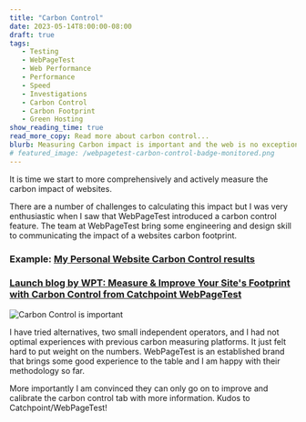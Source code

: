 ```yaml
---
title: "Carbon Control"
date: 2023-05-14T8:00:00-08:00
draft: true
tags: 
   - Testing
   - WebPageTest
   - Web Performance
   - Performance
   - Speed
   - Investigations
   - Carbon Control
   - Carbon Footprint
   - Green Hosting
show_reading_time: true
read_more_copy: Read more about carbon control...
blurb: Measuring Carbon impact is important and the web is no exception! Carbon Control is an exciting new tool
# featured_image: /webpagetest-carbon-control-badge-monitored.png
---
```


It is time we start to more comprehensively and actively measure the carbon impact of websites.

There are a number of challenges to calculating this impact but I was very enthusiastic when I saw that WebPageTest introduced a carbon control feature. The team at WebPageTest bring some engineering and design skill to communicating the impact of a websites carbon footprint.

### Example: [My Personal Website Carbon Control results](https://www.webpagetest.org/result/230514_AiDc8C_3AV/7/carboncontrol/)

### [Launch blog by WPT: Measure & Improve Your Site's Footprint with Carbon Control from Catchpoint WebPageTest](https://blog.webpagetest.org/posts/carbon-control/)

![Carbon Control is important](/carbon-control.png)

I have tried alternatives, two small independent operators, and I had not optimal experiences with previous carbon measuring platforms. It just felt hard to put weight on the numbers. WebPageTest is an established brand that brings some good experience to the table and I am happy with their methodology so far. 

More importantly I am convinced they can only go on to improve and calibrate the carbon control tab with more information. Kudos to Catchpoint/WebPageTest!



